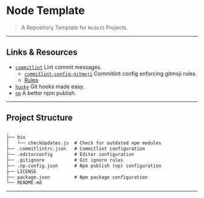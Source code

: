 # Node Template

> A Repository Template for `NodeJS` Projects.

---

## Links & Resources

* [`commitlint`](https://github.com/conventional-changelog/commitlint) Lint commit messages.
  * [`commitlint-config-gitmoji`](https://github.com/arvinxx/commitlint-config-gitmoji) Commitlint config enforcing gitmoji rules.
  * [Rules](https://github.com/conventional-changelog/commitlint/blob/master/docs/reference-rules.md)
* [`husky`](https://github.com/typicode/husky) Git hooks made easy.
* [`np`](https://github.com/sindresorhus/np) A better npm publish.

---

## Project Structure

```md
.
├── bin
│   └── checkUpdates.js  # Check for outdated npm modules
├── .commitlintrc.json   # Commitlint configuration
├── .editorconfig        # Editor configuration
├── .gitignore           # Git ignore rules
├── .np-config.json      # Npm publish (np) configuration
├── LICENSE
├── package.json         # Npm package configuration
└── README.md
```

---
